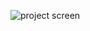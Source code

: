 ![project screen](https://user-images.githubusercontent.com/74793291/160711422-1af2ee38-1c8d-4e6e-9863-c991c319dace.jpeg)
